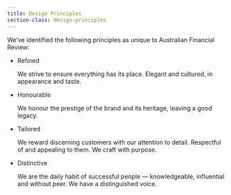 ```yaml
---
title: Design Principles
section-class: design-principles
---
```


We’ve identified the following principles as unique to Australian Financial Review:

* Refined 
  
  We strive to ensure everything has its place. Elegant and cultured, in appearance and taste.

* Honourable
  
  We honour the prestige of the brand and its heritage, leaving a good legacy.
  
* Tailored
  
  We reward discerning customers with our attention to detail. Respectful of and appealing to them. We craft with purpose.

* Distinctive
  
  We are the daily habit of successful people — knowledgeable, influential and without peer. We have a distinguished voice.